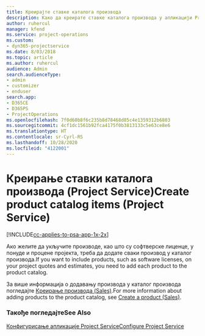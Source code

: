 ```yaml
---
title: Креирајте ставке каталога производа
description: Како да креирате ставке каталога производа у апликацији Project Service
author: ruhercul
manager: kfend
ms.service: project-operations
ms.custom:
- dyn365-projectservice
ms.date: 8/03/2018
ms.topic: article
ms.author: ruhercul
audience: Admin
search.audienceType:
- admin
- customizer
- enduser
search.app:
- D365CE
- D365PS
- ProjectOperations
ms.openlocfilehash: 7f0d60b8f6c235b8d78468d85c4e1359312b6803
ms.sourcegitcommit: 4cf1dc1561b92fca4175f0b3813133c5e63ce8e6
ms.translationtype: HT
ms.contentlocale: sr-Cyrl-RS
ms.lasthandoff: 10/28/2020
ms.locfileid: "4122001"
---
```

# <a name="create-product-catalog-items-project-service"></a><span data-ttu-id="345f8-103">Креирање ставки каталога производа (Project Service)</span><span class="sxs-lookup"><span data-stu-id="345f8-103">Create product catalog items (Project Service)</span></span>

[!INCLUDE[cc-applies-to-psa-app-1x-2x](../includes/cc-applies-to-psa-app-1x-2x.md)]

<span data-ttu-id="345f8-104">Ако желите да укључите производе, као што су софтверске лиценце, у понуде и процене пројекта, треба да додате сваки производ у каталог производа.</span><span class="sxs-lookup"><span data-stu-id="345f8-104">If you want to include products, such as software licenses, on your project quotes and estimates, you need to add each product to the product catalog.</span></span>  
  
 <span data-ttu-id="345f8-105">За више информација о додавању производа у каталог производа погледајте [Креирање производа (Sales)](https://docs.microsoft.com/dynamics365/sales-enterprise/create-product-sales).</span><span class="sxs-lookup"><span data-stu-id="345f8-105">For more information about adding products to the product catalog, see [Create a product (Sales)](https://docs.microsoft.com/dynamics365/sales-enterprise/create-product-sales).</span></span>  
  
### <a name="see-also"></a><span data-ttu-id="345f8-106">Такође погледајте</span><span class="sxs-lookup"><span data-stu-id="345f8-106">See Also</span></span>  
 [<span data-ttu-id="345f8-107">Конфигурисање апликације Project Service</span><span class="sxs-lookup"><span data-stu-id="345f8-107">Configure Project Service</span></span>](../psa/configure.md)
